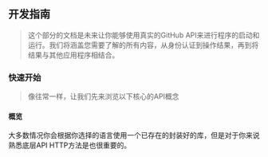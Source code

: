 ## 开发指南

> 这个部分的文档是未来让你能够使用真实的GitHub API来进行程序的启动和运行。我们将涵盖您需要了解的所有内容，从身份认证到操作结果，再到将结果与其他应用程序相结合。

### 快速开始

> 像往常一样，让我们先来浏览以下核心的API概念

#### 概览

大多数情况你会根据你选择的语言使用一个已存在的封装好的库，但是对于你来说熟悉底层API HTTP方法是也很重要的。

